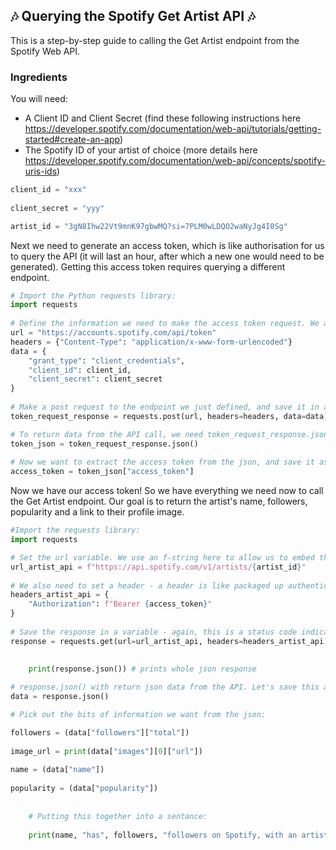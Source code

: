 ## 🎶 Querying the Spotify Get Artist API 🎶

This is a step-by-step guide to calling the Get Artist endpoint from the Spotify Web API.

### Ingredients

You will need:
- A Client ID and Client Secret (find these following instructions here https://developer.spotify.com/documentation/web-api/tutorials/getting-started#create-an-app)
- The Spotify ID of your artist of choice (more details here https://developer.spotify.com/documentation/web-api/concepts/spotify-uris-ids)

```python
client_id = "xxx"
    
client_secret = "yyy"

artist_id = "3gN8Ihw22Vt9mnK97gbwMQ?si=7PLM0wLDQO2waNyJg4I0Sg"
```
    
Next we need to generate an access token, which is like authorisation for us to query the API (it will last an hour, after which a new one would need to be generated). Getting this access token requires querying a different endpoint.

```python
# Import the Python requests library:
import requests
    
# Define the information we need to make the access token request. We are using the client_id and client_secret variables in our request:
url = "https://accounts.spotify.com/api/token"
headers = {"Content-Type": "application/x-www-form-urlencoded"}
data = {
    "grant_type": "client_credentials",
    "client_id": client_id,
    "client_secret": client_secret
}
   
# Make a post request to the endpoint we just defined, and save it in a variable called token_response_request. This returns a status code telling us whether the API call was succesful - status code 200 indicates that the call was successful.    
token_request_response = requests.post(url, headers=headers, data=data)

# To return data from the API call, we need token_request_response.json(). To make the items in the json easier to reference, let's save this as a variable: 
token_json = token_request_response.json()
    
# Now we want to extract the access token from the json, and save it as access_token:    
access_token = token_json["access_token"]
```
   
Now we have our access token! So we have everything we need now to call the Get Artist endpoint.
Our goal is to return the artist's name, followers, popularity and a link to their profile image.
```python  
#Import the requests library:
import requests 

# Set the url variable. We use an f-string here to allow us to embed the artist_id varibale directly in a string.
url_artist_api = f"https://api.spotify.com/v1/artists/{artist_id}"
    
# We also need to set a header - a header is like packaged up authentication. Public APIs don't require them but APIs that require authentication do.
headers_artist_api = {
    "Authorization": f"Bearer {access_token}"
}
   
# Save the response in a variable - again, this is a status code indicating whether the API call was successful.
response = requests.get(url=url_artist_api, headers=headers_artist_api)
    

    print(response.json()) # prints whole json response
    
# response.json() with return json data from the API. Let's save this as a variable so that it's simpler to reference:
data = response.json()

# Pick out the bits of information we want from the json: 

followers = (data["followers"]["total"])
    
image_url = print(data["images"][0]["url"])
    
name = (data["name"])
    
popularity = (data["popularity"])
    
    
    # Putting this together into a sentance:
    
    print(name, "has", followers, "followers on Spotify, with an artist popularity of", popularity, "- their photo can be viewed via", image_url)
```
